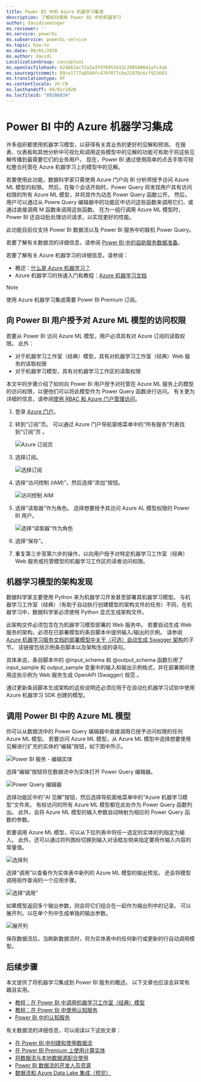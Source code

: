 ```yaml
---
title: Power BI 中的 Azure 机器学习集成
description: 了解如何使用 Power BI 中的机器学习
author: davidiseminger
ms.reviewer: ''
ms.service: powerbi
ms.subservice: powerbi-service
ms.topic: how-to
ms.date: 09/01/2020
ms.author: davidi
LocalizationGroup: conceptual
ms.openlocfilehash: b24663acf2a3a3fd76953413c298580041afc4ab
ms.sourcegitcommit: 89ce1777a85b9fc476f077cbe22978c6cf923603
ms.translationtype: HT
ms.contentlocale: zh-CN
ms.lasthandoff: 09/02/2020
ms.locfileid: "89286834"
---
```

# <a name="azure-machine-learning-integration-in-power-bi"></a>Power BI 中的 Azure 机器学习集成

许多组织都使用机器学习模型，以获得有关其业务的更好的见解和预测。 在报表、仪表板和其他分析中可视化和调用这些模型中的见解的功能可有助于将这些见解传播到最需要它们的业务用户。  现在，Power BI 通过使用简单的点击手势可轻松整合托管在 Azure 机器学习上的模型中的见解。

若要使用此功能，数据科学家只需使用 Azure 门户向 BI 分析师授予访问 Azure ML 模型的权限。  然后，在每个会话开始时，Power Query 将发现用户具有访问权限的所有 Azure ML 模型，并将其作为动态 Power Query 函数公开。  然后，用户可以通过从 Powre Query 编辑器中的功能区中访问这些函数来调用它们，或通过直接调用 M 函数来调用这些函数。 在为一组行调用 Azure ML 模型时，Power BI 还自动批处理访问请求，以实现更好的性能。

此功能目前仅支持 Power BI 数据流以及 Power BI 服务中的联机 Power Query。

若要了解有关数据流的详细信息，请参阅 [Power BI 中的自助服务数据准备](service-dataflows-overview.md)。

若要了解有关 Azure 机器学习的详细信息，请参阅：

- 概述：[什么是 Azure 机器学习？](https://docs.microsoft.com/azure/machine-learning/service/overview-what-is-azure-ml)
- Azure 机器学习的快速入门和教程：[Azure 机器学习文档](https://docs.microsoft.com/azure/machine-learning/)

> [!NOTE]
> 使用 Azure 机器学习集成需要 Power BI Premium 订阅。

## <a name="granting-access-to-the-azure-ml-model-to-a-power-bi-user"></a>向 Power BI 用户授予对 Azure ML 模型的访问权限

若要从 Power BI 访问 Azure ML 模型，用户必须具有对 Azure 订阅的读取权限。  此外：

- 对于机器学习工作室（经典）模型，具有对机器学习工作室（经典）Web 服务的读取权限
- 对于机器学习模型，具有对机器学习工作区的读取权限

本文中的步骤介绍了如何向 Power BI 用户授予对托管在 Azure ML 服务上的模型的访问权限，以便他们可以将此模型作为 Power Query 函数进行访问。  有关更为详细的信息，请参阅[使用 RBAC 和 Azure 门户管理访问](https://docs.microsoft.com/azure/role-based-access-control/role-assignments-portal)。

1. 登录 [Azure 门户](https://portal.azure.com)。

2. 转到“订阅”页。 可以通过 Azure 门户导航窗格菜单中的“所有服务”列表找到“订阅”页 。

    ![Azure 订阅页](media/service-machine-learning-integration/machine-learning-integration_01.png)

3. 选择订阅。

    ![选择订阅](media/service-machine-learning-integration/machine-learning-integration_02.png)

4. 选择“访问控制 (IAM)”，然后选择“添加”按钮。

    ![访问控制 AIM](media/service-machine-learning-integration/machine-learning-integration_03.png)

5. 选择“读取器”作为角色。 选择想要授予其访问 Azure AL 模型权限的 Power BI 用户。

    ![选择“读取器”作为角色](media/service-machine-learning-integration/machine-learning-integration_04.png)

6. 选择“保存”。

7. 重复第三步至第六步的操作，以向用户授予对特定机器学习工作室（经典）Web 服务或托管模型的机器学习工作区的读者访问权限。


## <a name="schema-discovery-for-machine-learning-models"></a>机器学习模型的架构发现

数据科学家主要使用 Python 来为机器学习开发甚至部署其机器学习模型。  与机器学习工作室（经典）（有助于自动执行创建模型的架构文件的任务）不同，在机器学习中，数据科学家必须使用 Python 显式生成架构文件。

此架构文件必须包含在为机器学习模型部署的 Web 服务中。 若要自动生成 Web 服务的架构，必须在已部署模型的条目脚本中提供输入/输出的示例。 请参阅 [Azure 机器学习服务文档的部署模型中关于（可选）自动生成 Swagger 架构](https://docs.microsoft.com/azure/machine-learning/how-to-deploy-advanced-entry-script#power-bi-compatible-endpoint)的子节。 该链接包括示例条目脚本以及架构生成的语句。 

具体来说，条目脚本中的 \@input_schema 和 \@output_schema 函数引用了 input_sample 和 output_sample 变量中的输入和输出示例格式，并在部署期间使用这些示例为 Web 服务生成 OpenAPI (Swagger) 规范 。

通过更新条目脚本生成架构的这些说明还必须应用于在自动化机器学习试验中使用 Azure 机器学习 SDK 创建的模型。

## <a name="invoking-the-azure-ml-model-in-power-bi"></a>调用 Power BI 中的 Azure ML 模型

你可以从数据流中的 Power Query 编辑器中直接调用已授予访问权限的任何 Azure ML 模型。 若要访问 Azure ML 模型，从 Azure ML 模型中选择想要使用见解进行扩充的实体的“编辑”按钮，如下图中所示。

![Power BI 服务 - 编辑实体](media/service-machine-learning-integration/machine-learning-integration_05.png)

选择“编辑”按钮将在数据流中为实体打开 Power Query 编辑器。

![Power Query 编辑器](media/service-machine-learning-integration/machine-learning-integration_06.png)

选择功能区中的“AI 见解”按钮，然后选择导航窗格菜单中的“Azure 机器学习模型”文件夹。 有权访问的所有 Azure ML 模型都在此处作为 Power Query 函数列出。 此外，会将 Azure ML 模型的输入参数自动映射为相应的 Power Query 函数的参数。

若要调用 Azure ML 模型，可以从下拉列表中将任一选定的实体的列指定为输入。 此外，还可以通过将列图标切换到输入对话框左侧来指定要用作输入内容的常量值。

![选择列](media/service-machine-learning-integration/machine-learning-integration_07.png)

选择“调用”以查看作为实体表中新列的 Azure ML 模型的输出预览。 还会将模型调用视作查询的一个应用步骤。

![选择“调用”](media/service-machine-learning-integration/machine-learning-integration_08.png)

如果模型返回多个输出参数，则会将它们组合在一起作为输出列中的记录。 可以展开列，以在单个列中生成单独的输出参数。

![展开列](media/service-machine-learning-integration/machine-learning-integration_09.png)

保存数据流后，当刷新数据流时，将为实体表中的任何新行或更新的行自动调用模型。

## <a name="next-steps"></a>后续步骤

本文提供了将机器学习集成到 Power BI 服务的概述。 以下文章也应该会非常有趣且实用。 

* [教程：在 Power BI 中调用机器学习工作室（经典）模型](../connect-data/service-tutorial-invoke-machine-learning-model.md)
* [教程：在 Power BI 中使用认知服务](../connect-data/service-tutorial-use-cognitive-services.md)
* [Power BI 中的认知服务](service-cognitive-services.md)

有关数据流的详细信息，可以阅读以下这些文章：
* [在 Power BI 中创建和使用数据流](service-dataflows-create-use.md)
* [在 Power BI Premium 上使用计算实体](service-dataflows-computed-entities-premium.md)
* [将数据流与本地数据源配合使用](service-dataflows-on-premises-gateways.md)
* [Power BI 数据流的开发人员资源](service-dataflows-developer-resources.md)
* [数据流和 Azure Data Lake 集成（预览）](service-dataflows-azure-data-lake-integration.md)
